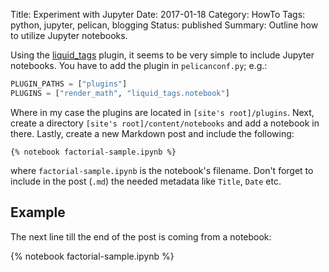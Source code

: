 Title: Experiment with Jupyter
Date: 2017-01-18
Category: HowTo
Tags: python, jupyter, pelican, blogging
Status: published
Summary: Outline how to utilize Jupyter notebooks.

Using the [liquid_tags](https://github.com/getpelican/pelican-plugins/tree/master/liquid_tags) plugin, it seems to be very simple to include Jupyter notebooks. You have to add the plugin in `pelicanconf.py`; e.g.:

```python
PLUGIN_PATHS = ["plugins"]
PLUGINS = ["render_math", "liquid_tags.notebook"]
```

Where in my case the plugins are located in `[site's root]/plugins`.
Next, create a directory `[site's root]/content/notebooks` and add a notebook in there.
Lastly, create a new Markdown post and include the following:

```
{% notebook factorial-sample.ipynb %}
```
where `factorial-sample.ipynb` is the notebook's filename.
Don't forget to include in the post (`.md`) the needed metadata like `Title`, `Date` etc.

## Example

The next line till the end of the post is coming from a notebook:

{% notebook factorial-sample.ipynb %}
